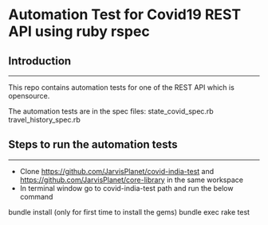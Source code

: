 # Automation Test for Covid19 REST API using ruby rspec


## Introduction
---
This repo contains automation tests for one of the REST API which is opensource.

The automation tests are in the spec files:
	state_covid_spec.rb
	travel_history_spec.rb



## Steps to run the automation tests
---
* Clone https://github.com/JarvisPlanet/covid-india-test and https://github.com/JarvisPlanet/core-library in the same workspace
* In terminal window go to covid-india-test path and run the below command

bundle install (only for first time to install the gems)
bundle exec rake test
